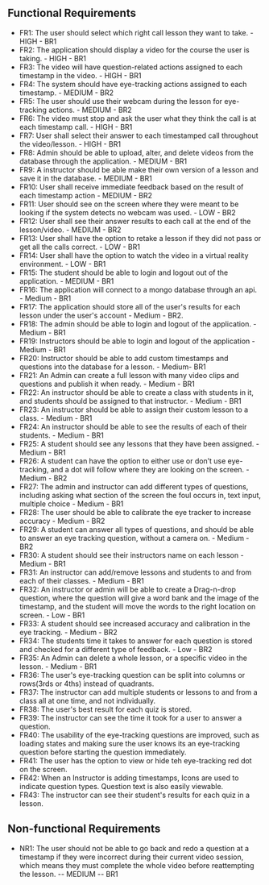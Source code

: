 ## Functional Requirements
- FR1: The user should select which right call lesson they want to take. - HIGH - BR1
- FR2: The application should display a video for the course the user is taking. - HIGH - BR1
- FR3: The video will have question-related actions assigned to each timestamp in the video. - HIGH - BR1
- FR4: The system should have eye-tracking actions assigned to each timestamp. - MEDIUM - BR2
- FR5: The user should use their webcam during the lesson for eye-tracking actions. - MEDIUM - BR2
- FR6: The video must stop and ask the user what they think the call is at each timestamp call. - HIGH - BR1
- FR7: User shall select their answer to each timestamped call throughout the video/lesson. - HIGH - BR1
- FR8: Admin should be able to upload, alter, and delete videos from the database through the application. - MEDIUM - BR1
- FR9: A instructor should be able make their own version of a lesson and save it in the database. - MEDIUM - BR1
- FR10: User shall receive immediate feedback based on the result of each timestamp action - MEDIUM - BR2
- FR11: User should see on the screen where they were meant to be looking if the system detects no webcam was used. - LOW - 
  BR2
- FR12: User shall see their answer results to each call at the end of the lesson/video. - MEDIUM - BR2
- FR13: User shall have the option to retake a lesson if they did not pass or get all the calls correct. - LOW - BR1
- FR14: User shall have the option to watch the video in a virtual reality environment. - LOW - BR1
- FR15: The student should be able to login and logout out of the application. - MEDIUM - BR1
- FR16: The application will connect to a mongo database through an api. - Medium - BR1
- FR17: The application should store all of the user's results for each lesson under the user's account - Medium - BR2.
- FR18: The admin should be able to login and logout of the application. - Medium - BR1
- FR19: Instructors should be able to login and logout of the application - Medium - BR1
- FR20: Instructor should be able to add custom timestamps and questions into the database for a lesson. - Medium- BR1
- FR21: An Admin can create a full lesson with many video clips and questions and publish it when ready. - Medium - BR1
- FR22: An instructor should be able to create a class with students in it, and students should be assigned to that instructor. - Medium - BR1
- FR23: An instructor should be able to assign their custom lesson to a class. - Medium - BR1
- FR24: An instructor should be able to see the results of each of their students. - Medium - BR1
- FR25: A student should see any lessons that they have been assigned. - Medium - BR1
- FR26: A student can have the option to either use or don’t use eye-tracking, and a dot will follow where they are looking on the screen. - Medium - BR2
- FR27: The admin and instructor can add different types of questions, including asking what section of the screen the foul occurs in, text input, multiple choice - Medium - BR1
- FR28: The user should be able to calibrate the eye tracker to increase accuracy - Medium - BR2
- FR29: A student can answer all types of questions, and should be able to answer an eye tracking question, without a camera on. - Medium - BR2
- FR30: A student should see their instructors name on each lesson - Medium - BR1
- FR31: An instructor can add/remove lessons and students to and from each of their classes. - Medium - BR1
- FR32: An instructor or admin will be able to create a Drag-n-drop question, where the question will give a word bank and the image of the timestamp, and the student will move the words to the right location on screen. - Low - BR1
- FR33: A student should see increased accuracy and calibration in the eye tracking. - Medium - BR2
- FR34: The students time it takes to answer for each question is stored and checked for a different type of feedback. - Low - BR2
- FR35: An Admin can delete a whole lesson, or a specific video in the lesson. - Medium - BR1
- FR36: The user's eye-tracking question can be split into columns or rows(3rds or 4ths) instead of quadrants.
- FR37: The instructor can add multiple students or lessons to and from a class all at one time, and not individually.
- FR38: The user's best result for each quiz is stored.
- FR39: The instructor can see the time it took for a user to answer a question.
- FR40: The usability of the eye-tracking questions are improved, such as loading states and making sure the user knows its an eye-tracking question before starting the question immediately. 
- FR41: The user has the option to view or hide teh eye-tracking red dot on the screen.
- FR42: When an Instructor is adding timestamps, Icons are used to indicate question types. Question text is also easily viewable.
- FR43: The instructor can see their student's results for each quiz in a lesson.




## Non-functional Requirements
- NR1: The user should not be able to go back and redo a question at a timestamp if they were incorrect during their current video session, which means they must complete the whole video before reattempting the lesson. -- MEDIUM -- BR1